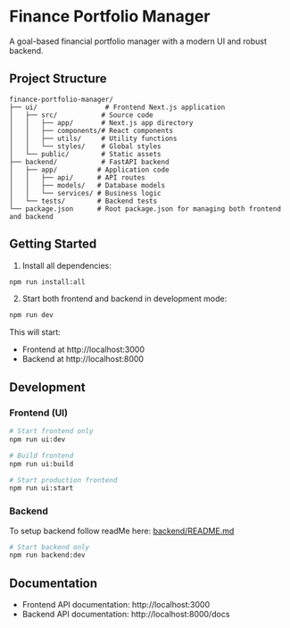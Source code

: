 # Finance Portfolio Manager

A goal-based financial portfolio manager with a modern UI and robust backend.

## Project Structure

```
finance-portfolio-manager/
├── ui/                 # Frontend Next.js application
│   ├── src/           # Source code
│   │   ├── app/       # Next.js app directory
│   │   ├── components/# React components
│   │   ├── utils/     # Utility functions
│   │   └── styles/    # Global styles
│   └── public/        # Static assets
├── backend/           # FastAPI backend
│   ├── app/          # Application code
│   │   ├── api/      # API routes
│   │   ├── models/   # Database models
│   │   └── services/ # Business logic
│   └── tests/        # Backend tests
└── package.json      # Root package.json for managing both frontend and backend
```

## Getting Started

1. Install all dependencies:
```bash
npm run install:all
```

2. Start both frontend and backend in development mode:
```bash
npm run dev
```

This will start:
- Frontend at http://localhost:3000
- Backend at http://localhost:8000

## Development

### Frontend (UI)
```bash
# Start frontend only
npm run ui:dev

# Build frontend
npm run ui:build

# Start production frontend
npm run ui:start
```

### Backend
To setup backend follow readMe here: [backend/README.md](https://github.com/AparnaPrasad/AI-Portfolio-assistant/blob/main/backend/README.md)
```bash
# Start backend only
npm run backend:dev
```

## Documentation

- Frontend API documentation: http://localhost:3000
- Backend API documentation: http://localhost:8000/docs
